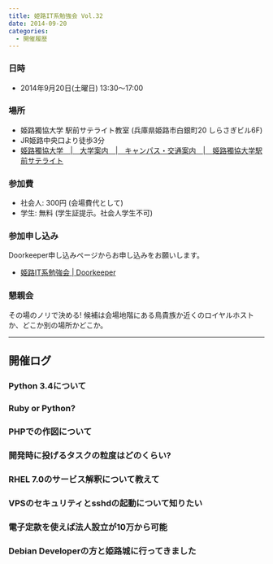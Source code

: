 ```yaml
---
title: 姫路IT系勉強会 Vol.32
date: 2014-09-20
categories:
  - 開催履歴
---
```


### 日時

-   2014年9月20日(土曜日) 13:30～17:00

### 場所

-   姫路獨協大学 駅前サテライト教室 (兵庫県姫路市白銀町20 しらさぎビル6F)
-   JR姫路中央口より徒歩3分
-   [姫路獨協大学　|　大学案内　|　キャンパス・交通案内　|　姫路獨協大学駅前サテライト](http://www.himeji-du.ac.jp/access/satellite/)

### 参加費

-   社会人: 300円 (会場費代として)
-   学生: 無料 (学生証提示。社会人学生不可)

### 参加申し込み

Doorkeeper申し込みページからお申し込みをお願いします。

-   [姫路IT系勉強会 | Doorkeeper](http://histudy.doorkeeper.jp/)

### 懇親会

その場のノリで決める!
候補は会場地階にある鳥貴族か近くのロイヤルホストか、どこか別の場所かどこか。

------------------------------------------------------------------------

開催ログ
--------

### Python 3.4について

### Ruby or Python?

### PHPでの作図について

### 開発時に投げるタスクの粒度はどのくらい?

### RHEL 7.0のサービス解釈について教えて

### VPSのセキュリティとsshdの起動について知りたい

### 電子定款を使えば法人設立が10万から可能

### Debian Developerの方と姫路城に行ってきました
